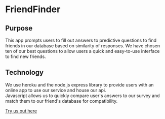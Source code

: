 # FriendFinder

## Purpose
This app prompts users to fill out answers to predictive questions to find friends in our database based on similarity of responses. We have chosen ten of our best questions to allow users a quick and easy-to-use interface to find new friends.

## Technology
We use heroku and the node.js express library to  provide users with an online app to use our service and house our api. 
<br>
Javascript allows us to quickly compare user's answers to our survey and match them to our friend's database for compatibility.

[Try us out here](https://friendsurvey.herokuapp.com/home)

